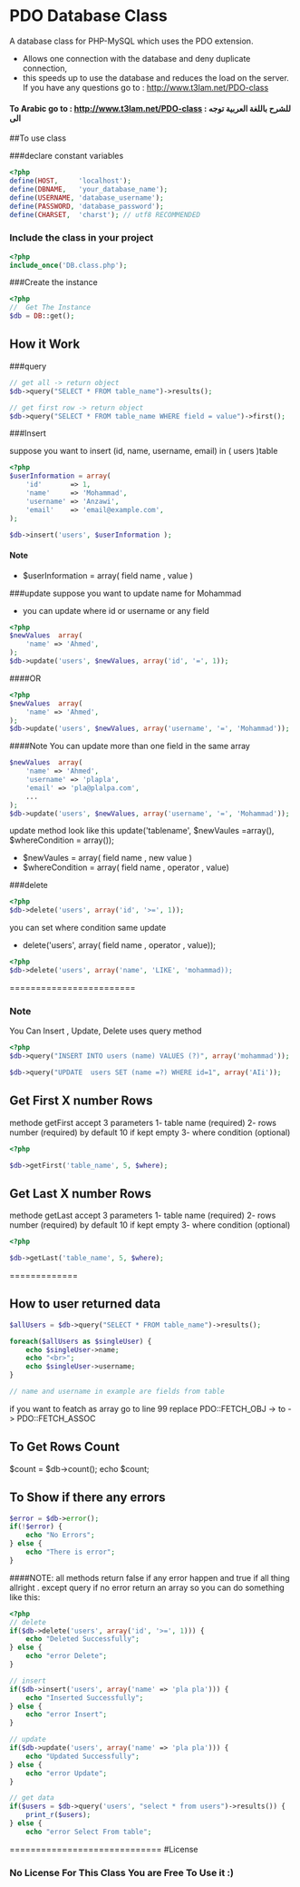 PDO Database Class
============================

A database class for PHP-MySQL which uses the PDO extension.
* Allows one connection with the database and deny duplicate connection, 
* this speeds up to use the database and reduces the load on the server.
If you have any questions go to : http://www.t3lam.net/PDO-class

#### To Arabic go to : http://www.t3lam.net/PDO-class  : للشرح باللغة العربية توجه الى

##To use class

###declare constant variables

```php
<?php
define(HOST,     'localhost');
define(DBNAME,   'your_database_name');
define(USERNAME, 'database_username');
define(PASSWORD, 'database_password');
define(CHARSET,  'charst'); // utf8 RECOMMENDED
```
### Include the class in your project
```php
<?php
include_once('DB.class.php');
```
###Create the instance
```php
<?php
//  Get The Instance
$db = DB::get();
```

## How it Work
###query

```php
// get all -> return object
$db->query("SELECT * FROM table_name")->results();

// get first row -> return object
$db->query("SELECT * FROM table_name WHERE field = value")->first();
```

###Insert

suppose you want to insert (id, name, username, email) in ( users )table
```php
<?php
$userInformation = array(
	'id'       => 1,
	'name'     => 'Mohammad',
	'username' => 'Anzawi',
	'email'    => 'email@example.com',
);

$db->insert('users', $userInformation );
```

#### Note
* $userInformation = array( field name  , value )

###update
suppose you want to update name for Mohammad

* you can update where id or username or any field

```php
<?php
$newValues  array(
	'name' => 'Ahmed',
);
$db->update('users', $newValues, array('id', '=', 1));
```
####OR
```php
<?php
$newValues  array(
	'name' => 'Ahmed',
);
$db->update('users', $newValues, array('username', '=', 'Mohammad'));
```

####Note
You can update more than one field in the same array
```php
$newValues  array(
	'name' => 'Ahmed',
	'username' => 'plapla',
	'email' => 'pla@plalpa.com',
	...
);
$db->update('users', $newValues, array('username', '=', 'Mohammad'));
```
update method look like this
update('tablename', $newVaules =array(), $whereCondition = array());

* $newVaules = array( field name  , new value )
* $whereCondition = array( field name  , operator  ,  value)

###delete
```php
<?php
$db->delete('users', array('id', '>=', 1));
```
you can set where condition same update 
* delete('users', array( field name  , operator  ,  value));
```php
<?php
$db->delete('users', array('name', 'LIKE', 'mohammad));
```
========================

### Note
You Can Insert , Update, Delete uses query method
```php
<?php
$db->query("INSERT INTO users (name) VALUES (?)", array('mohammad'));

$db->query("UPDATE  users SET (name =?) WHERE id=1", array('AIi'));
```

## Get First X number Rows
methode getFirst accept 3 parameters 
1- table name (required)
2- rows number (required) by default 10 if kept empty
3- where condition (optional)
```php
<?php

$db->getFirst('table_name', 5, $where);
```

## Get Last X number Rows
methode getLast accept 3 parameters 
1- table name (required)
2- rows number (required) by default 10 if kept empty
3- where condition (optional)
```php
<?php

$db->getLast('table_name', 5, $where);
```
=============

## How to user returned data
```php
$allUsers = $db->query("SELECT * FROM table_name")->results();

foreach($allUsers as $singleUser) {
	echo $singleUser->name;
	echo "<br>";
	echo $singleUser->username;
}

// name and username in example are fields from table
```
if you want to featch as array 
go to line 99 replace PDO::FETCH_OBJ ->  to -> PDO::FETCH_ASSOC
## To Get Rows Count
$count = $db->count();
echo $count;
## To Show if there any errors
```php
$error = $db->error();
if(!$error) {
	echo "No Errors";
} else {
	echo "There is error";
}
```
####NOTE:
all methods return false if any error happen and true if all thing allright . except query if no error return an array
so you can do something like this:
```php
<?php 
// delete
if($db->delete('users', array('id', '>=', 1))) {
	echo "Deleted Successfully";
} else {
	echo "error Delete";
}

// insert
if($db->insert('users', array('name' => 'pla pla'))) {
	echo "Inserted Successfully";
} else {
	echo "error Insert";
}

// update 
if($db->update('users', array('name' => 'pla pla'))) {
	echo "Updated Successfully";
} else {
	echo "error Update";
}

// get data
if($users = $db->query('users', "select * from users")->results()) {
	print_r($users);
} else {
	echo "error Select From table";
```
=============================
#License
### No License For This Class You are Free To Use it :)




